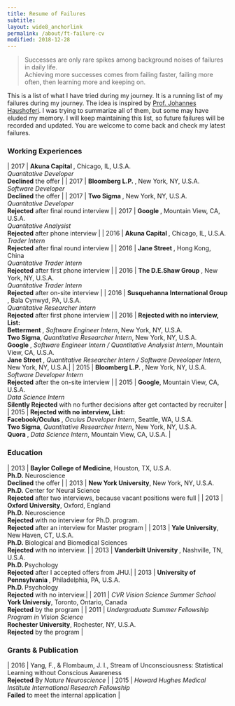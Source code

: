 ```yaml
---
title: Resume of Failures
subtitle:
layout: wide8_anchorlink
permalink: /about/ft-failure-cv
modified: 2018-12-28
---
```


> Successes are only rare spikes among background noises of failures in daily life. <br>
Achieving more successes comes from failing faster, failing more often, then learning more and keeping on.

This is a list of what I have tried during my journey. It is a running list of my failures during my journey. The idea is inspired by [Prof. Johannes Haushoferi](http://www.princeton.edu/haushofer/Johannes_Haushofer_CV_of_Failures.pdf). I was trying to summarize all of them, but some may have eluded my memory. I will keep maintaining this list, so future failures will be recorded and updated. You are welcome to come back and check my latest failures.

### Working Experiences

| 2017 | <strong> Akuna Capital </strong>, Chicago, IL, U.S.A. <br/> _Quantitative Developer_ <br > **Declined** the offer |
| 2017 | <strong> Bloomberg L.P. </strong>, New York, NY, U.S.A. <br/> _Software Developer_ <br > **Declined** the offer |
| 2017 | <strong> Two Sigma </strong>, New York, NY, U.S.A. <br/> _Quantitative Developer_ <br > **Rejected** after final round interview |
| 2017 | <strong> Google </strong>, Mountain View, CA, U.S.A. <br/> _Quantitative Analysist_ <br > **Rejected** after phone interview |
| 2016 | <strong> Akuna Capital </strong>, Chicago, IL, U.S.A. <br/> _Trader Intern_ <br > **Rejected** after final round interview |
| 2016 | <strong> Jane Street </strong>, Hong Kong, China <br/> _Quantitative Trader Intern_ <br > **Rejected** after first phone interview |
| 2016 | <strong> The D.E.Shaw Group </strong>, New York, NY, U.S.A. <br/> _Quantitative Trader Intern_ <br > **Rejected** after on-site interview |
| 2016 | <strong> Susquehanna International Group </strong>, Bala Cynwyd, PA, U.S.A. <br/> _Quantitative Researcher Intern_ <br > **Rejected** after first phone interview |
| 2016 | **Rejected with no interview, List:** <br /><strong> Betterment </strong>, _Software Engineer Intern_, New York, NY, U.S.A. <br /> <strong>Two Sigma</strong>, _Quantitative Researcher Intern_, New York, NY, U.S.A. <br /> <strong> Google </strong>, _Software Engineer Intern / Quantitative Analysist Intern_,  Mountain View, CA, U.S.A. <br /><strong>Jane Street </strong>, _Quantitative Researcher Intern / Software Deveoloper Intern_, New York, NY, U.S.A.|
| 2015 | <strong>Bloomberg L.P. </strong>, New York, NY, U.S.A. <br/> _Software Developer Intern_ <br > **Rejected** after the on-site interview |
| 2015 | <strong>Google</strong>, Mountain View, CA, U.S.A. <br/> _Data Science Intern_ <br > **Silently Rejected** with no further decisions after get contacted by recruiter |
| 2015 | **Rejected with no interview, List:** <br /> <strong>Facebook/Oculus </strong>, _Oculus Developer Intern_, Seattle, WA, U.S.A. <br /> <strong>Two Sigma</strong>, _Quantitative Researcher Intern_, New York, NY, U.S.A. <br />  <strong>Quora </strong>, _Data Science Intern_, Mountain View, CA, U.S.A. |

### Education

| 2013 | <strong>Baylor College of Medicine</strong>, Houston, TX, U.S.A. <br/> <strong>Ph.D.</strong> Neuroscience <br > **Declined** the offer |
| 2013 | <strong>New York University</strong>, New York, NY, U.S.A. <br/> <strong>Ph.D.</strong> Center for Neural Science <br > **Rejected** after two interviews, because vacant positions were full |
| 2013 | <strong>Oxford University</strong>, Oxford, England <br/> <strong>Ph.D.</strong> Neuroscience <br > **Rejected** with no interview for Ph.D. program. <br> **Rejected** after an interview for Master program |
| 2013 | <strong>Yale University</strong>, New Haven, CT, U.S.A. <br/> <strong>Ph.D.</strong> Biological and Biomedical Sciences <br > **Rejected** with no interview. |
| 2013 | <strong>Vanderbilt University </strong>, Nashville, TN, U.S.A. <br/> <strong>Ph.D. </strong> Psychology <br > **Rejected** after I accepted offers from JHU.|
| 2013 | <strong>University of Pennsylvania </strong>, Philadelphia, PA, U.S.A. <br/> <strong>Ph.D. </strong> Psychology <br > **Rejected** with no interview.|
| 2011 | _CVR Vision Science Summer School_ <br /> **York Universiy**, Toronto, Ontario, Canada <br /> **Rejected** by the program |
| 2011 | _Undergraduate Summer Fellowship Program in Vision Science_ <br /> **Rochester University**, Rochester, NY, U.S.A. <br /> **Rejected** by the program |

### Grants & Publication

| 2016 | Yang, F., & Flombaum, J. I., Stream of Unconsciousness: Statistical Learning without Conscious Awareness <br> **Rejected** By _Nature Neuroscience_ |
| 2015 | _Howard Hughes Medical Institute International Research Fellowship_ <br> **Failed** to meet the internal application |
